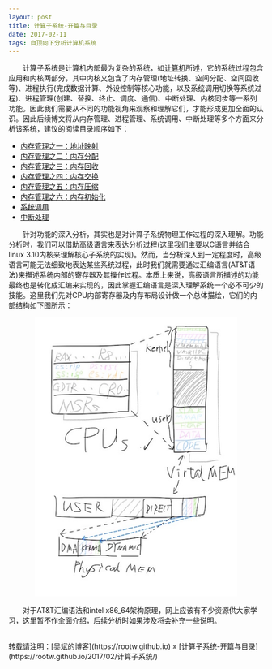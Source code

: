 ```yaml
---
layout: post
title: 计算子系统-开篇与目录
date: 2017-02-11
tags: 自顶向下分析计算机系统
---
```


&emsp;&emsp;计算子系统是计算机内部最为复杂的系统，如[计算机](https://rootw.github.io/2017/02/计算机/)所述，它的系统过程包含应用和内核两部分，其中内核又包含了内存管理(地址转换、空间分配、空间回收等)、进程执行(完成数据计算、外设控制等核心功能，以及系统调用切换等系统过程)、进程管理(创建、替换、终止、调度、通信)、中断处理、内核同步等一系列功能。因此我们需要从不同的功能视角来观察和理解它们，才能形成更加全面的认识。因此后续博文将从内存管理、进程管理、系统调用、中断处理等多个方面来分析该系统，建议的阅读目录顺序如下：


* [内存管理之一：地址映射](https://rootw.github.io/2017/08/地址映射/)
* [内存管理之二：内存分配](https://rootw.github.io/2017/09/内存分配/) 
* [内存管理之三：内存回收](https://rootw.github.io/2017/10/内存回收/) 
* [内存管理之四：内存交换](https://rootw.github.io/2017/11/内存交换/)
* [内存管理之五：内存压缩](https://rootw.github.io/2017/12/内存压缩/) 
* [内存管理之六：内存初始化](https://rootw.github.io/2017/12/内存初始化/)
* [系统调用](https://rootw.github.io/2017/02/系统调用/)
* [中断处理](https://rootw.github.io/2017/03/中断/) 


&emsp;&emsp;针对功能的深入分析，其实也是对计算子系统物理工作过程的深入理解。功能分析时，我们可以借助高级语言来表达分析过程(这里我们主要以C语言并结合linux 3.10内核来理解核心子系统的实现)。然而，当分析深入到一定程度时，高级语言可能无法细致地表达某些系统过程，此时我们就需要通过汇编语言(AT&T语法)来描述系统内部的寄存器及其操作过程。本质上来说，高级语言所描述的功能最终也是转化成汇编来实现的，因此掌握汇编语言是深入理解系统一个必不可少的技能。这里我们先对CPU内部寄存器及内存布局设计做一个总体描绘，它们的内部结构如下图所示：

<div align="center">
    <img src="/images/posts/i440fx/cpu_low_level.jpg" height="550" width="400">  
</div> 

&emsp;&emsp;对于AT&T汇编语法和intel x86_64架构原理，网上应该有不少资源供大家学习，这里暂不作全面介绍，后续分析时如果涉及将会补充一些说明。

<br>
转载请注明：[吴斌的博客](https://rootw.github.io) » [计算子系统-开篇与目录](https://rootw.github.io/2017/02/计算子系统/) 
